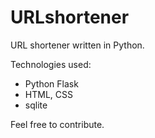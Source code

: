 # URLshortener

URL shortener written in Python.

Technologies used:
  - Python Flask
  - HTML, CSS
  - sqlite
  
  Feel free to contribute.
